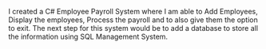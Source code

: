 I created a C# Employee Payroll System where I am able to Add Employees, Display the employees, Process the payroll
and to also give them the option to exit. The next step for this system would be to add a database to store all the 
information using SQL Management System.
